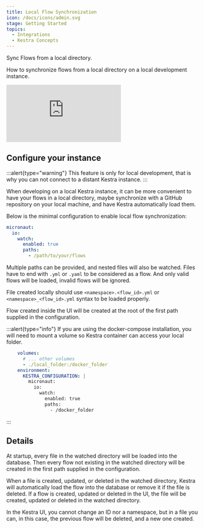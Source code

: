 ```yaml
---
title: Local Flow Synchronization
icon: /docs/icons/admin.svg
stage: Getting Started
topics:
  - Integrations
  - Kestra Concepts
---
```


Sync Flows from a local directory.

How to synchronize flows from a local directory on a local development instance.

<div class="video-container">
  <iframe  src="https://www.youtube.com/embed/C_aLyXBysN8?si=mIWitG5TMJFRyknB" title="YouTube video player" frameborder="0" allow="accelerometer; autoplay; clipboard-write; encrypted-media; gyroscope; picture-in-picture; web-share" referrerpolicy="strict-origin-when-cross-origin" allowfullscreen></iframe>
</div>

## Configure your instance

:::alert{type="warning"}
This feature is only for local development, that is why you can not connect to a distant Kestra instance.
:::

When developing on a local Kestra instance, it can be more convenient to have your flows in a local directory, maybe synchronize with a GitHub repository on your local machine, and have Kestra automatically load them.

Below is the minimal configuration to enable local flow synchronization:

```yaml
micronaut:
  io:
    watch:
      enabled: true
      paths:
        - /path/to/your/flows
```

Multiple paths can be provided, and nested files will also be watched.
Files have to end with `.yml` or `.yaml` to be considered as a flow. And only valid flows will be loaded, invalid flows will be ignored.

File created locally should use `<namespace>.<flow_id>.yml` or `<namespace>_<flow_id>.yml` syntax to be loaded properly.

Flow created inside the UI will be created at the root of the first path supplied in the configuration.


:::alert{type="info"}
If you are using the docker-compose installation, you will need to mount a volume so Kestra container can access your local folder.

```yaml
    volumes:
      # ... other volumes
      - ./local_folder:/docker_folder
    environment:
      KESTRA_CONFIGURATION: |
        micronaut:
          io:
            watch:
              enabled: true
              paths:
                - /docker_folder
```
:::

## Details

At startup, every file in the watched directory will be loaded into the database. Then every flow not existing in the watched directory will be created in the first path supplied in the configuration.

When a file is created, updated, or deleted in the watched directory, Kestra will automatically load the flow into the database or remove it if the file is deleted.
If a flow is created, updated or deleted in the UI, the file will be created, updated or deleted in the watched directory.

In the Kestra UI, you cannot change an ID nor a namespace, but in a file you can, in this case, the previous flow will be deleted, and a new one created.
